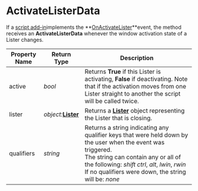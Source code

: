# ActivateListerData

If a [script add-in](/Manual/scripting/script_add-ins/README.md)implements the **[OnActivateLister](../scripting_events/onactivatelister.md)**event, the method receives an **ActivateListerData** whenever the window activation state of a Lister changes.

| Property Name | Return Type | Description |
| --- | --- | --- |
| active | *bool* | Returns **True** if this Lister is activating, **False** if deactivating. Note that if the activation moves from one Lister straight to another the script will be called twice. |
| lister | *object:***[Lister](lister.md)** | Returns a **[Lister](lister.md)** object representing the Lister that is closing. |
| qualifiers | *string* | Returns a string indicating any qualifier keys that were held down by the user when the event was triggered.  <br />The string can contain any or all of the following: *shift* *ctrl*, *alt*, *lwin*, *rwin*  <br />If no qualifiers were down, the string will be: *none* |

